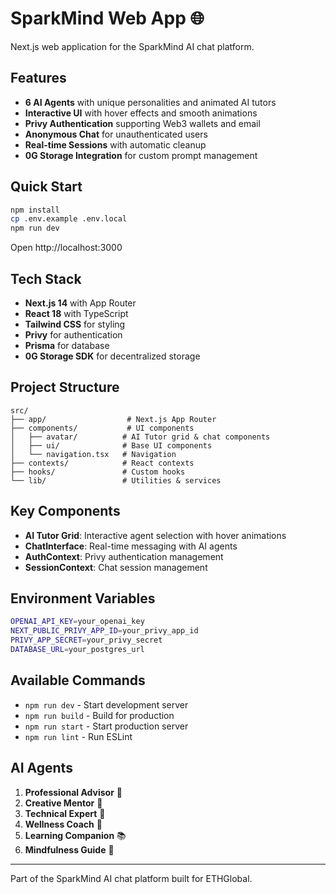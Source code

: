 # SparkMind Web App 🌐

Next.js web application for the SparkMind AI chat platform.

## Features

- **6 AI Agents** with unique personalities and animated AI tutors
- **Interactive UI** with hover effects and smooth animations
- **Privy Authentication** supporting Web3 wallets and email
- **Anonymous Chat** for unauthenticated users
- **Real-time Sessions** with automatic cleanup
- **0G Storage Integration** for custom prompt management

## Quick Start

```bash
npm install
cp .env.example .env.local
npm run dev
```

Open http://localhost:3000

## Tech Stack

- **Next.js 14** with App Router
- **React 18** with TypeScript
- **Tailwind CSS** for styling
- **Privy** for authentication
- **Prisma** for database
- **0G Storage SDK** for decentralized storage

## Project Structure

```
src/
├── app/                  # Next.js App Router
├── components/           # UI components
│   ├── avatar/          # AI Tutor grid & chat components
│   ├── ui/              # Base UI components
│   └── navigation.tsx   # Navigation
├── contexts/            # React contexts
├── hooks/               # Custom hooks
└── lib/                 # Utilities & services
```

## Key Components

- **AI Tutor Grid**: Interactive agent selection with hover animations
- **ChatInterface**: Real-time messaging with AI agents
- **AuthContext**: Privy authentication management
- **SessionContext**: Chat session management

## Environment Variables

```bash
OPENAI_API_KEY=your_openai_key
NEXT_PUBLIC_PRIVY_APP_ID=your_privy_app_id
PRIVY_APP_SECRET=your_privy_secret
DATABASE_URL=your_postgres_url
```

## Available Commands

- `npm run dev` - Start development server
- `npm run build` - Build for production
- `npm run start` - Start production server
- `npm run lint` - Run ESLint

## AI Agents

1. **Professional Advisor** 💼
2. **Creative Mentor** 🎨
3. **Technical Expert** 🔧
4. **Wellness Coach** 🧘
5. **Learning Companion** 📚
6. **Mindfulness Guide** 🌱

---

Part of the SparkMind AI chat platform built for ETHGlobal. 